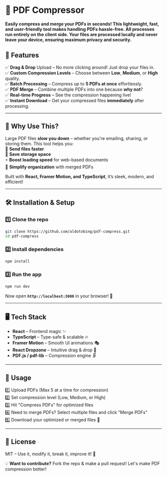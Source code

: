 # 📄 PDF Compressor

**Easily compress and merge your PDFs in seconds! This lightweight, fast, and user-friendly tool makes handling PDFs hassle-free. All processes run entirely on the client side. Your files are processed locally and never leave your device, ensuring maximum privacy and security.**

## 🚀 Features

✅ **Drag & Drop** Upload – No more clicking around! Just drop your files in.  
✅ **Custom Compression Levels** – Choose between **Low**, **Medium**, or **High** quality.  
✅ **Batch Processing** – Compress up to **5 PDFs at once** effortlessly.  
✅ **PDF Merge** – Combine multiple PDFs into one because **why not**?  
✅ **Real-time Progress** – See the compression happening live!  
✅ **Instant Download** – Get your compressed files **immediately** after processing.

---

## 🎯 Why Use This?

Large PDF files **slow you down** – whether you're emailing, sharing, or storing them. This tool helps you:  
📩 **Send files faster**  
📂 **Save storage space**  
⚡ **Boost loading speed** for web-based documents  
📑 **Simplify organization** with merged PDFs

Built with **React, Framer Motion, and TypeScript**, it’s sleek, modern, and efficient!

---

## 🛠️ Installation & Setup

### 1️⃣ Clone the repo

```sh
git clone https://github.com/aldotobing/pdf-compress.git
cd pdf-compress
```

### 2️⃣ Install dependencies

```sh
npm install
```

### 3️⃣ Run the app

```sh
npm run dev
```

Now open **`http://localhost:3000`** in your browser! 🎉

---

## 🖥️ Tech Stack

- **React** – Frontend magic ✨
- **TypeScript** – Type-safe & scalable 🔥
- **Framer Motion** – Smooth UI animations 🎭
- **React Dropzone** – Intuitive drag & drop 🚀
- **PDF.js / pdf-lib** – Compression engine 🗜️

---

## 📌 Usage

1️⃣ Upload PDFs (Max 5 at a time for compression)  
2️⃣ Set compression level (Low, Medium, or High)  
3️⃣ Hit "Compress PDFs" for optimized files  
4️⃣ Need to merge PDFs? Select multiple files and click "Merge PDFs"  
5️⃣ Download your optimized or merged files 🎯  


---

## 📜 License

MIT – Use it, modify it, break it, improve it! 🚀

💡 **Want to contribute?** Fork the repo & make a pull request! Let's make PDF compression better!
